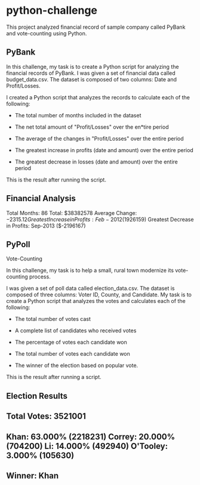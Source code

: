 # python-challenge
This project analyzed financial record of sample company called PyBank and vote-counting using Python.

## PyBank

In this challenge, my task is to create a Python script for analyzing the financial records of PyBank. I was given a set of financial data called budget_data.csv. The dataset is composed of two columns: Date and Profit/Losses. 

I created a Python script that analyzes the records to calculate each of the following:

* The total number of months included in the dataset

* The net total amount of "Profit/Losses" over the en*tire period

* The average of the changes in "Profit/Losses" over the entire period

* The greatest increase in profits (date and amount) over the entire period

* The greatest decrease in losses (date and amount) over the entire period

This is the result after running the script.

Financial Analysis
----------------------------
Total Months: 86
Total: $38382578
Average  Change: $-2315.12
Greatest Increase in Profits: Feb-2012 ($1926159)
Greatest Decrease in Profits: Sep-2013 ($-2196167)


## PyPoll
Vote-Counting

In this challenge, my task is to help a small, rural town modernize its vote-counting process. 

I was given a set of poll data called election_data.csv. The dataset is composed of three columns: Voter ID, County, and Candidate. My task is to create a Python script that analyzes the votes and calculates each of the following:

* The total number of votes cast

* A complete list of candidates who received votes

* The percentage of votes each candidate won

* The total number of votes each candidate won

* The winner of the election based on popular vote.

This is the result after running a script.

Election Results
-------------------------
Total Votes: 3521001
-------------------------
Khan: 63.000% (2218231)
Correy: 20.000% (704200)
Li: 14.000% (492940)
O'Tooley: 3.000% (105630)
-------------------------
Winner: Khan
-------------------------
